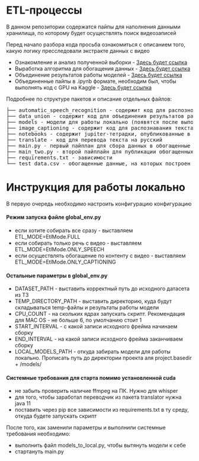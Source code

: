 # ETL-процессы
В данном репозитории содержатся пайпы для наполнения данными хранилища, по которому будет осуществлять поиск видеозаписей

Перед начало разбора кода просьба ознакомиться с описанием того, какую логику пресследовали экстракте данных с видео

- Ознакомление и анализ полученной выборки - [Здесь будет ссылка](#some-title-1)
- Выработка алгоритма для обогащения данных - [Здесь будет ссылка](#some-title-1)
- Объединение результатов работы моделей - [Здесь будет ссылка](#some-title-1)
- Объединенные пайпы в .ipynb формате, необходим был, чтобы выполнять код с GPU на Kaggle - [Здесь будет ссылка](#some-title-1)

Подробнее по структуре пакетов и описание отдельных файлов:

<pre>
├── automatic_speech_recognition - содержит код для распознования текста с видео
├── data_union - содержит код для объединения результатов работы модели
├── models - модели для работы локально (появятся после выполнения models_to_local.py)
├── image_captioning - содержит код для распознавания текста с видео
├── notebooks - содержит jupiter-тетрадки, опубликованные в Kaggle и описанные выше
├── translate - код для перевода текста на русский 
├── main.py - первый пайплан для сбора данных в обогащенные csv
├── main_two.py - второй пайплайн для публикации обогащенных данных с csv в хранилище
├── requirements.txt - зависимости
└── test_data.csv - обогащенные данные, на которых построен индекс
</pre>


# Инструкция для работы локально
В первую очередь необходимо настроить конфигурацию конфигурацию

#### Режим запуска файле global_env.py
- если хотите собирать все сразу - выставляем ETL_MODE=EtlMode.FULL
- если собирать только речь с видео - выставляем ETL_MODE=EtlMode.ONLY_SPEECH
- если осуществлять обогащение по контенту с видео - выставляем ETL_MODE=EtlMode.ONLY_CAPTIONING

#### Остальные параметры в global_env.py
- DATASET_PATH - выставить корректный путь до исходного датасета из ТЗ
- TEMP_DIRECTORY_PATH - выставить директорию, куда будут складываться temp-файлы и результаты работы модели
- CPU_COUNT - на скольких ядрах запускать скрипт. Рекомендация для MAC OS - не больше 6, по умолчанию стоит 1
- START_INTERVAL - с какой записи исходного фрейма начинаем сборку
- END_INTERVAL - на какой записи исходного фрейма заканчиваем сборку
- LOCAL_MODELS_PATH - откуда забирать модели для работы локально. Прописать путь до директории проекта аля project.basedir + /models/

#### Системные требования для старта помимо установленной cuda
- не забыть проверить наличие ffmpeg на ПК. Нужно для whisper
- для того, чтобы заработал переводчик из пакета translator нужна java 11
- поставить через pip все зависимости из requirements.txt в ту среду, откуда будете запускать скрипт



После того, как заменили параметры и выполнили системные требования необходимо:
- выполнить файл models_to_local.py, чтобы вытянуть модели к себе
- стартануть main.py